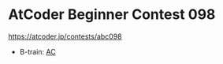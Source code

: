 # AtCoder Beginner Contest 098

https://atcoder.jp/contests/abc098

- B-train: [AC](https://atcoder.jp/contests/abc098/submissions/35618867)
